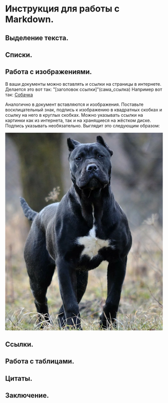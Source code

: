 # Инструкция для работы с Markdown.

## Выделение текста.

## Списки.

## Работа с изображениями.
В ваши документы можно вставлять и ссылки на страницы в интернете. Делается это вот так: "[заголовок ссылки]"(сама_ссылка)
Например вот так: [Собачка](https://www.tinydog.ru/wp-content/uploads/2016/07/Aljaskinskij-malamut-1.jpg)

Аналогично в документ вставляются и изображения. Поставьте восклицательный знак, подпись к изображению в квадратных скобках и ссылку на него в круглых скобках. Можно указывать ссылки на картинки как из интернета, так и на хранящиеся на жёстком диске. Подпись указывать необязательно. Выглядит это следующим образом:

![Канарский Дог](1.webp)


## Ссылки.

## Работа с таблицами.

## Цитаты.

## Заключение.